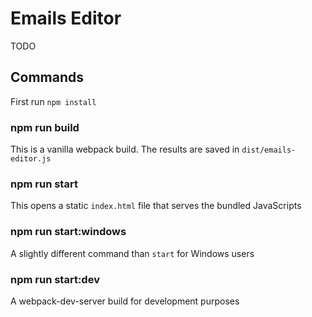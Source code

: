 # Emails Editor

TODO

## Commands

First run `npm install`

### npm run build

This is a vanilla webpack build. The results are saved in `dist/emails-editor.js`

### npm run start

This opens a static `index.html` file that serves the bundled JavaScripts

### npm run start:windows

A slightly different command than `start` for Windows users

### npm run start:dev

A webpack-dev-server build for development purposes